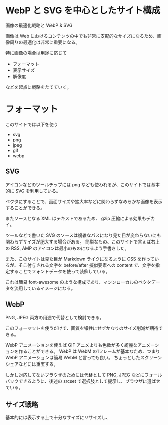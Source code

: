 # WebP と SVG を中心としたサイト構成

画像の最適化戦略と WebP & SVG

画像は Web におけるコンテンツの中でも非常に支配的なサイズになるため、画像周りの最適化は非常に重要になる。

特に画像の場合は用途に応じて

- フォーマット
- 表示サイズ
- 解像度

などを起点に戦略をたてていく。

# フォーマット

このサイトでは以下を使う

- svg
- png
- jpeg
- gif
- webp

## SVG

アイコンなどのツールチップには  png なども使われるが、このサイトでは基本的に SVG を利用している。

ベクタにすることで、画面サイズや拡大率などに関わらずなめらかな画像を表示することができる。

またソースとなる XML はテキストであるため、 gzip 圧縮による効果もデカイ。

ツールなどで書いた SVG のソースは複雑なパスになり見た目が変わらないにも関わらずサイズが肥大する場合がある。
簡単なもの、このサイトで言えば右上の RSS, AMP のアイコンは最小のものになるよう手書きした。

また、このサイトは見た目が Markdown ライクになるように CSS を作っているが、そこ付与される文字を before/after 擬似要素への content で、文字を指定することでフォントデータを使って装飾している。

これは簡易 font-awesome のような構成であり、マシンローカルのベクタデータを流用しているイメージになる。

## WebP

PNG, JPEG 両方の用途で代替として検討できる。

このフォーマットを使うだけで、画質を犠牲にせずかなりのサイズ削減が期待できる。

WebP アニメーションを使えば GIF アニメよりも色数が多く綺麗なアニメーションを作ることができる。
WebP は WebM の1フレームが基本なため、つまり WebP アニメーションは簡易 WebM と言っても良い。
ちょっとしたスクリーンシェアなどには重宝する。

しかし対応してないブラウザのためには代替として PNG, JPEG などにフォールバックできるように、後述の srcset で選択肢として提示し、ブラウザに選ばせている。

## サイズ戦略

基本的には表示する上で十分なサイズにリサイズし、
